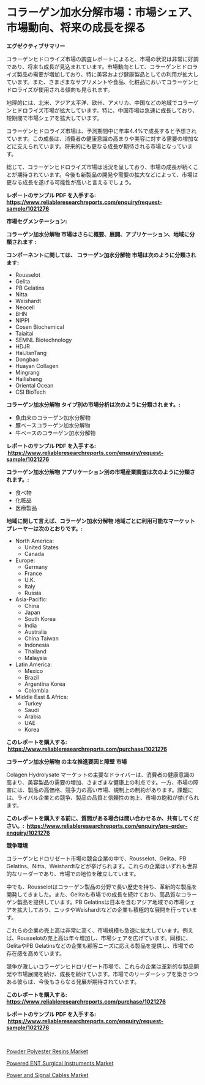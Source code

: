 <p><h1>コラーゲン加水分解市場：市場シェア、市場動向、将来の成長を探る</h1></p><p><strong>エグゼクティブサマリー</strong></p>
<p><p>コラーゲンヒドロライズ市場の調査レポートによると、市場の状況は非常に好調であり、将来も成長が見込まれています。市場動向として、コラーゲンヒドロライズ製品の需要が増加しており、特に美容および健康製品としての利用が拡大しています。また、さまざまなサプリメントや食品、化粧品においてコラーゲンヒドロライズが使用される傾向も見られます。</p><p>地理的には、北米、アジア太平洋、欧州、アメリカ、中国などの地域でコラーゲンヒドロライズ市場が拡大しています。特に、中国市場は急速に成長しており、短期間で市場シェアを拡大しています。</p><p>コラーゲンヒドロライズ市場は、予測期間中に年率4.4%で成長すると予想されています。この成長は、消費者の健康意識の高まりや美容に対する需要の増加などに支えられています。将来的にも更なる成長が期待される市場となっています。</p><p>総じて、コラーゲンヒドロライズ市場は活況を呈しており、市場の成長が続くことが期待されています。今後も新製品の開発や需要の拡大などによって、市場は更なる成長を遂げる可能性が高いと言えるでしょう。</p></p>
<p><strong>レポートのサンプル PDF を入手する: <a href="https://www.reliableresearchreports.com/enquiry/request-sample/1021276">https://www.reliableresearchreports.com/enquiry/request-sample/1021276</a></strong></p>
<p><strong>市場セグメンテーション:</strong></p>
<p><strong> コラーゲン加水分解物 市場はさらに概要、展開、アプリケーション、地域に分類されます :</strong></p>
<p><strong>コンポーネントに関しては、 コラーゲン加水分解物 市場は次のように分類されます: &nbsp;</strong></p>
<p><ul><li>Rousselot</li><li>Gelita</li><li>PB Gelatins</li><li>Nitta</li><li>Weishardt</li><li>Neocell</li><li>BHN</li><li>NIPPI</li><li>Cosen Biochemical</li><li>Taiaitai</li><li>SEMNL Biotechnology</li><li>HDJR</li><li>HaiJianTang</li><li>Dongbao</li><li>Huayan Collagen</li><li>Mingrang</li><li>Hailisheng</li><li>Oriental Ocean</li><li>CSI BioTech</li></ul></p>
<p><strong> コラーゲン加水分解物 タイプ別の市場分析は次のように分類されます。:</strong></p>
<p><ul><li>魚由来のコラーゲン加水分解物</li><li>豚ベースコラーゲン加水分解物</li><li>牛ベースのコラーゲン加水分解物</li></ul></p>
<p><strong>レポートのサンプル PDF を入手する: &nbsp;<a href="https://www.reliableresearchreports.com/enquiry/request-sample/1021276">https://www.reliableresearchreports.com/enquiry/request-sample/1021276</a></strong></p>
<p><strong> コラーゲン加水分解物 アプリケーション別の市場産業調査は次のように分類されます。:</strong></p>
<p><ul><li>食べ物</li><li>化粧品</li><li>医療製品</li></ul></p>
<p><strong>地域に関して言えば、コラーゲン加水分解物 地域ごとに利用可能なマーケットプレーヤーは次のとおりです。:</strong></p>
<p><ul>
    <li>
        North America:
        <ul>
            <li>United States</li>
            <li>Canada</li>
        </ul>
    </li>
    <li>
        Europe:
        <ul>
            <li>Germany</li>
            <li>France</li>
            <li>U.K.</li>
            <li>Italy</li>
            <li>Russia</li>
        </ul>
    </li>
    <li>
        Asia-Pacific:
        <ul>
            <li>China</li>
            <li>Japan</li>
            <li>South Korea</li>
            <li>India</li>
            <li>Australia</li>
            <li>China Taiwan</li>
            <li>Indonesia</li>
            <li>Thailand</li>
            <li>Malaysia</li>
        </ul>
    </li>
    <li>
        Latin America:
        <ul>
            <li>Mexico</li>
            <li>Brazil</li>
            <li>Argentina Korea</li>
            <li>Colombia</li>
        </ul>
    </li>
    <li>
        Middle East & Africa:
        <ul>
            <li>Turkey</li>
            <li>Saudi</li>
            <li>Arabia</li>
            <li>UAE</li>
            <li>Korea</li>
        </ul>
    </li>
    </ul></p>
<p><strong>このレポートを購入する: &nbsp;<a href="https://www.reliableresearchreports.com/purchase/1021276">https://www.reliableresearchreports.com/purchase/1021276</a></strong></p>
<p><strong>コラーゲン加水分解物 の主な推進要因と障壁 市場</strong></p>
<p><p>Colagen Hydrolysate マーケットの主要なドライバーは、消費者の健康意識の高まり、美容製品の需要の増加、さまざまな健康上の利点です。一方、市場の障害には、製品の高価格、競争力の高い市場、規制上の制約があります。課題には、ライバル企業との競争、製品の品質と信頼性の向上、市場の飽和が挙げられます。</p></p>
<p><strong>このレポートを購入する前に、質問がある場合は問い合わせるか、共有してください。:&nbsp; <a href="https://www.reliableresearchreports.com/enquiry/pre-order-enquiry/1021276">https://www.reliableresearchreports.com/enquiry/pre-order-enquiry/1021276</a></strong></p>
<p><strong>競争環境</strong></p>
<p><p>コラーゲンヒドロリゼート市場の競合企業の中で、Rousselot、Gelita、PB Gelatins、Nitta、Weishardtなどが挙げられます。これらの企業はいずれも世界的なリーダーであり、市場での地位を確立しています。</p><p>中でも、Rousselotはコラーゲン製品の分野で長い歴史を持ち、革新的な製品を開発してきました。また、Gelitaも市場での成長を続けており、高品質なコラーゲン製品を提供しています。PB Gelatinsは日本を含むアジア地域での市場シェアを拡大しており、ニッタやWeishardtなどの企業も積極的な展開を行っています。</p><p>これらの企業の売上高は非常に高く、市場規模も急速に拡大しています。例えば、Rousselotの売上高は年々増加し、市場シェアを広げています。同様に、GelitaやPB Gelatinsなどの企業も顧客ニーズに応える製品を提供し、市場での存在感を高めています。</p><p>競争が激しいコラーゲンヒドロリゼート市場で、これらの企業は革新的な製品開発や市場展開を続け、成長を続けています。市場でのリーダーシップを築きつつある彼らは、今後もさらなる発展が期待されています。</p></p>
<p><strong>このレポートを購入する: &nbsp; <a href="https://www.reliableresearchreports.com/purchase/1021276">https://www.reliableresearchreports.com/purchase/1021276</a></strong></p>
<p><strong>レポートのサンプル PDF を入手する: &nbsp;<a href="https://www.reliableresearchreports.com/enquiry/request-sample/1021276">https://www.reliableresearchreports.com/enquiry/request-sample/1021276</a></strong><strong></strong></p>
<p>&nbsp;</p>
<p><p><a href="https://view.publitas.com/reportprime-1/powder-polyester-resins-market-challenges-opportunities-and-growth-drivers-and-major-market-players-forecasted-for-period-from-2023-2030/">Powder Polyester Resins Market</a></p><p><a href="https://view.publitas.com/reportprime-1/powered-ent-surgical-instruments-market-size-growth-and-forecast-from-2023-2030/">Powered ENT Surgical Instruments Market</a></p><p><a href="https://view.publitas.com/reportprime-1/power-and-signal-cables-market-size-reflecting-a-forecast-till-2030-market-by-type-by-application-and-by-geography/">Power and Signal Cables Market</a></p></p>
